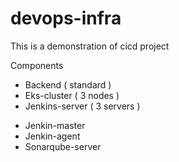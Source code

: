 # devops-infra
This is a demonstration of cicd project

Components
* Backend ( standard )
* Eks-cluster ( 3 nodes )
* Jenkins-server ( 3 servers )
- Jenkin-master
- Jenkin-agent
- Sonarqube-server
